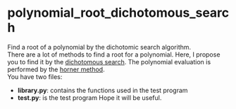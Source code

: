 # polynomial_root_dichotomous_search
Find a root of a polynomial by the dichotomic search algorithm. <br>
There are a lot of methods to find a root for a polynomial. Here, I propose you to find it by the [dichotomous search](https://en.wikipedia.org/wiki/Dichotomic_search).
The polynomial evaluation is performed by the [horner method](https://en.wikipedia.org/wiki/Horner%27s_method). <br>
You have two files:
- **library.py**: contains the functions used in the test program
- **test.py**: is the test program
Hope it will be useful.

